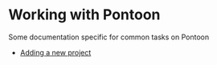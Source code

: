 # Working with Pontoon

Some documentation specific for common tasks on Pontoon
* [Adding a new project](adding_new_project.md)
